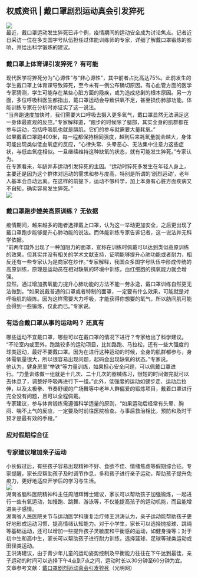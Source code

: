 ## 权威资讯 | 戴口罩剧烈运动真会引发猝死  
![](http://cdncms.v-keep.cn/wp-content/uploads/2020/05/u28719857893551162162fm11gp0.jpg)  
最近，戴口罩运动发生猝死已非个例，疫情期间的运动安全成为讨论焦点。记者近日采访一位在多支国字号队伍担任过体能训练师的专家，详细了解戴口罩锻炼的影响，并给出科学锻炼的建议。  
### 戴口罩上体育课引发猝死？ 有可能  
现代医学将猝死分为“心源性”与“非心源性”，其中前者占比高达75%。此前发生的学生戴口罩上体育课导致猝死，至今未有一例公布确切原因。有心血管方面的医学专家猜测，学生可能存在某些心脏方面的隐疾，或为造成悲剧的根本原因。另一方面，多位呼吸科医生都指出，戴口罩运动会导致供氧不足，甚至损伤肺部功能。体能训练专家在分析时亦证实了这一说法。  
“当奔跑速度加快时，我们需要大口呼吸去摄入更多氧气，戴口罩显然无法满足这一身体最直观的反应。”专家解释道，“跑步的时候除了腿部，其实全身的肌群都在参与运动，包括呼吸肌也就是膈肌，它们的参与就需要大量耗氧。”  
如果戴着口罩跑400米，每一程都保持相同强度，越到后来耗氧量就会越大，身体可能出现类似低血氧症的反应，“心律失常、头晕恶心、无法集中注意力这些症状，与低血氧症相似。一旦继续维持这种缺氧的状态，就有可能发生猝死。”专家认为。  
在专家看来，年龄并非运动引发猝死的主因。“运动时猝死多发生在年轻人身上，主要还是因为这个群体对运动的需求和参与度高，特别是所谓的‘剧烈运动’，老年人基本会自动远离。在这样的前提下，运动不够科学，加上本身有心脏方面疾病又不自知，确实容易发生猝死。”  
![](http://cdncms.v-keep.cn/wp-content/uploads/2020/05/u3336222682384716770fm11gp0.jpg)  
### 戴口罩跑步媲美高原训练？ 无依据  
疫情期间，越来越多的跑者选择戴上口罩，认为这一举动更加安全，之后更出现了戴口罩跑步能够提升心肺功能的说法。而体能训练专家告诉记者，这一说法并无科学依据。  
“前两年国外出现了一种加阻力的面罩，宣称在训练时佩戴可以达到类似高原训练的效果，但其实并没有相关的学术文献支持，证明能够提升心肺功能或者耐力，相反还有一些专家认为是商家在炒作。”专家解释，我国众多国字号队伍中形成传统的高原训练，原理是运动员在相对缺氧的环境中训练，血红细胞的携氧能力就会增强。  
显然，通过增加携氧能力提升心肺功能的方法不能一劳永逸，戴口罩训练自然更无法做到。“如果说戴普通的口罩或者特制的面罩，一定要有什么效果，可能就是对呼吸肌的锻炼。因为这样需要大力呼吸，才能获得你想要的氧气，所以肋间肌可能会得到一些锻炼，仅此而已。”专家说。  
### 有适合戴口罩从事的运动吗？ 还真有  
哪些运动不宜戴口罩，哪些可以在戴口罩的情况下进行？专家给出了科学建议。  
“不论室内或室外，跑跳较多的运动项目，比如路跑、马拉松，还有一些大强度的球类运动，最好不要戴口罩。因为在进行这种运动的时候，全身的肌群都参与，身体需氧量很大，所以很容易出现问题，起码会出现缺氧的状态。”专家说。  
他认为，健身房里“举铁”等力量训练，如果担心安全问题，可以佩戴口罩进行。“力量训练做一组就是十几次、二十几次的器械练习，很短的时间做完就可以去休息了，调整好呼吸再进行下一组。”此外，低强度的运动如健步走、运动后拉伸，以及太极拳、节奏舒缓的广场舞等中老年人群偏爱的锻炼项目，戴着口罩进行完全没有问题，且可以全程佩戴。  
专家建议，参与体育锻炼需遵循科学适量的原则，“如果运动后经常有头晕、胸闷、喘不上气的反应，一定要及时前往医院检查。与事后救治相比，预防和及时干预才是最有效的手段。”  
### 应对假期综合征  
### 专家建议增加亲子运动  
小长假过后，有些孩子容易出现精神不好、食欲不佳、情绪焦虑等假期综合征。专家提醒，家长应帮助孩子及时调节作息，多和孩子进行亲子运动，帮助孩子提升免疫力，更好地适应开学后的学习与生活。  
![](http://cdncms.v-keep.cn/wp-content/uploads/2020/05/timg-16.jpg)  
湖南省脑科医院精神科主任周旭辉博士建议，家长可以帮助孩子加强锻炼，一起进行一些有氧运动，如慢跑、跳舞、游泳等，不仅能提高孩子的运动机能，而且能增进亲子感情。  
湖南省人民医院关节与运动医学科康复治疗师王洪涛认为，亲子运动能帮助孩子更好地形成运动习惯、提高情绪认知能力。对于小学生，家长可以选择抛接球、跳绳等基础运动，还可以增加一些提升孩子灵敏度和平衡感的运动，如健身操等；对于初中生和高中生，家长可以帮助孩子进行耐力训练，选择篮球、足球等球类运动或田径类运动。  
王洪涛建议，由于青少年儿童的运动姿势控制及平衡能力往往在下午达到最佳，亲子运动的时间可以选择下午4点到7点之间，运动时长以30分钟至60分钟为宜。  
文章参考文献：<a href="https://m.gmw.cn/toutiao/2020-05/07/content_1301205455.htm?tt_group_id=6823912826260685326">戴口罩剧烈运动真会引发猝死</a>（光明网）  
